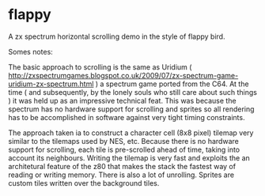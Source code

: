 # flappy
A zx spectrum horizontal scrolling demo in the style of flappy bird.

Somes notes:

The basic approach to scrolling is the same as Uridium ( http://zxspectrumgames.blogspot.co.uk/2009/07/zx-spectrum-game-uridium-zx-spectrum.html ) a spectrum game ported from the C64. At the time  ( and subsequently, by the lonely souls who still care about such things ) it was held up as an impressive technical feat. This was because the spectrum has no hardware support for scrolling and sprites so all rendering has to be accomplished in software against very tight timing constraints.

The approach taken ia to construct a character cell (8x8 pixel) tilemap very similar to the tilemaps used by NES, etc. Because there is no hardware support for scrolling, each tile is pre-scrolled ahead of time, taking into account its neighbours. Writing the tilemap is very fast and exploits the an architetural feature of the z80 that makes the stack the fastest way of reading or writing memory. There is also a lot of unrolling. Sprites are custom tiles written over the background tiles.


